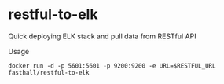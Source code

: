 # restful-to-elk
Quick deploying ELK stack and pull data from RESTful API

Usage
```
docker run -d -p 5601:5601 -p 9200:9200 -e URL=$RESTFUL_URL fasthall/restful-to-elk
```
